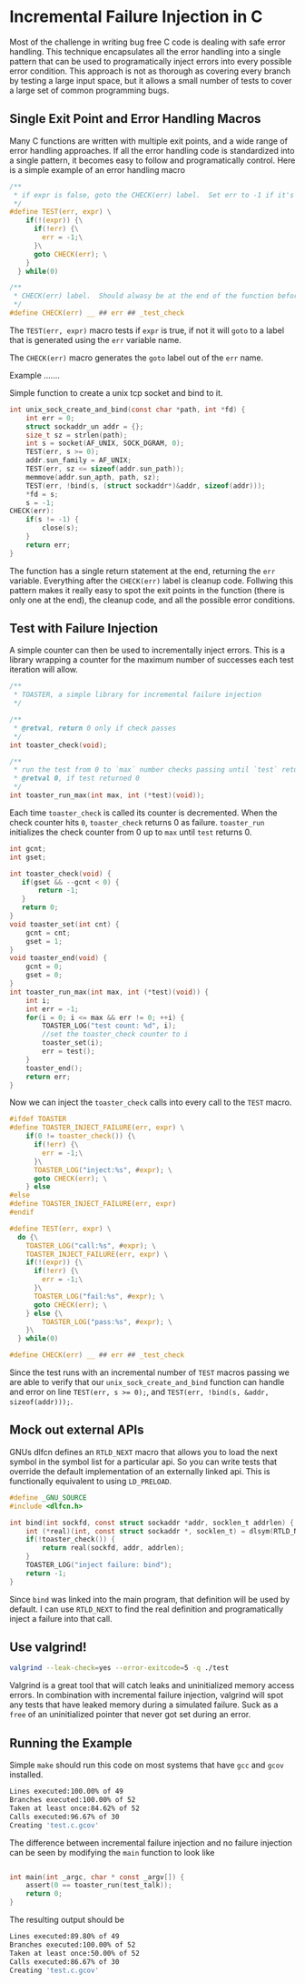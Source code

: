 Incremental Failure Injection in C
==================================

Most of the challenge in writing bug free C code is dealing with safe error handling.  This technique encapsulates all the error handling into a single pattern that can be used to programatically inject errors into every possible error condition.  This approach is not as thorough as covering every branch by testing a large input space, but it allows a small number of tests to cover a large set of common programming bugs.

Single Exit Point and Error Handling Macros
-------------------------------------------

Many C functions are written with multiple exit points, and a wide range of error handling approaches.  If all the error handling code is standardized into a single pattern, it becomes easy to follow and programatically control.  Here is a simple example of an error handling macro

```C
/**
 * if expr is false, goto the CHECK(err) label.  Set err to -1 if it's 0.
 */
#define TEST(err, expr) \
    if(!(expr)) {\
      if(!err) {\
        err = -1;\
      }\
      goto CHECK(err); \
    } 
  } while(0)

/**
 * CHECK(err) label.  Should alwasy be at the end of the function before cleanup routines.
 */
#define CHECK(err) __ ## err ## _test_check
```

The `TEST(err, expr)` macro tests if `expr` is true, if not it will `goto` to a label that is generated using the `err` variable name. 

The `CHECK(err)` macro generates the `goto` label out of the `err` name.

Example
.......

Simple function to create a unix tcp socket and bind to it.

```C
int unix_sock_create_and_bind(const char *path, int *fd) {
    int err = 0;
    struct sockaddr_un addr = {};
    size_t sz = strlen(path);
    int s = socket(AF_UNIX, SOCK_DGRAM, 0);
    TEST(err, s >= 0);
    addr.sun_family = AF_UNIX;
    TEST(err, sz <= sizeof(addr.sun_path));
    memmove(addr.sun_apth, path, sz);
    TEST(err, !bind(s, (struct sockaddr*)&addr, sizeof(addr)));
    *fd = s;
    s = -1;
CHECK(err):
    if(s != -1) {
        close(s);
    }
    return err;
}
```

The function has a single return statement at the end, returning the `err` variable.  Everything after the `CHECK(err)` label is cleanup code.  Follwing this pattern makes it really easy to spot the exit points in the function (there is only one at the end), the cleanup code, and all the possible error conditions.

Test with Failure Injection
----------------------------

A simple counter can then be used to incrementally inject errors.  This is a library wrapping a counter for the maximum number of successes each test iteration will allow.

```C
/**
 * TOASTER, a simple library for incremental failure injection
 */

/**
 * @retval, return 0 only if check passes
 */
int toaster_check(void);

/**
 * run the test from 0 to `max` number checks passing until `test` returns 0
 * @retval 0, if test returned 0
 */
int toaster_run_max(int max, int (*test)(void));
```

Each time `toaster_check` is called its counter is decremented.  When the check counter  hits `0`, `toaster_check` returns 0 as failure. `toaster_run` initializes the check counter from 0 up to `max` until `test` returns 0.

```C
int gcnt;
int gset;

int toaster_check(void) {
   if(gset && --gcnt < 0) {
       return -1;
   }
   return 0;
}
void toaster_set(int cnt) {
    gcnt = cnt;
    gset = 1;
}
void toaster_end(void) {
    gcnt = 0;
    gset = 0;
}
int toaster_run_max(int max, int (*test)(void)) {
    int i;
    int err = -1;
    for(i = 0; i <= max && err != 0; ++i) {
        TOASTER_LOG("test count: %d", i);
        //set the toaster_check counter to i
        toaster_set(i);
        err = test(); 
    }
    toaster_end();
    return err;
}
```

Now we can inject the `toaster_check` calls into every call to the `TEST` macro.

```C
#ifdef TOASTER
#define TOASTER_INJECT_FAILURE(err, expr) \
    if(0 != toaster_check()) {\
      if(!err) {\
        err = -1;\
      }\
      TOASTER_LOG("inject:%s", #expr); \
      goto CHECK(err); \
    } else
#else 
#define TOASTER_INJECT_FAILURE(err, expr)
#endif

#define TEST(err, expr) \
  do {\
    TOASTER_LOG("call:%s", #expr); \
    TOASTER_INJECT_FAILURE(err, expr) \
    if(!(expr)) {\
      if(!err) {\
        err = -1;\
      }\
      TOASTER_LOG("fail:%s", #expr); \
      goto CHECK(err); \
    } else {\
        TOASTER_LOG("pass:%s", #expr); \
    }\
  } while(0)

#define CHECK(err) __ ## err ## _test_check
```

Since the test runs with an incremental number of `TEST` macros passing we are able to verify that our `unix_sock_create_and_bind` function can handle and error on line `TEST(err, s >= 0);`, and `TEST(err, !bind(s, &addr, sizeof(addr)));`. 

Mock out external APIs
----------------------
GNUs dlfcn defines an `RTLD_NEXT` macro that allows you to load the next symbol in the symbol list for a particular api.  So you can write tests that override the default implementation of an externally linked api.  This is functionally equivalent to using `LD_PRELOAD`.

```C
#define _GNU_SOURCE
#include <dlfcn.h>

int bind(int sockfd, const struct sockaddr *addr, socklen_t addrlen) {
    int (*real)(int, const struct sockaddr *, socklen_t) = dlsym(RTLD_NEXT, "bind");
    if(!toaster_check()) {
        return real(sockfd, addr, addrlen);
    }
    TOASTER_LOG("inject failure: bind");
    return -1;
}
```
Since `bind` was linked into the main program, that definition will be used by default.  I can use `RTLD_NEXT` to find the real definition and programatically inject a failure into that call.

Use valgrind!
-------------

```bash
valgrind --leak-check=yes --error-exitcode=5 -q ./test
```        

Valgrind is a great tool that will catch leaks and uninitialized memory access errors.  In combination with incremental failure injection, valgrind will spot any tests that have leaked memory during a simulated failure.  Suck as a `free` of an uninitialized pointer that never got set during an error.

Running the Example
--------------------

Simple `make` should run this code on most systems that have `gcc` and `gcov` installed.

```bash
Lines executed:100.00% of 49
Branches executed:100.00% of 52
Taken at least once:84.62% of 52
Calls executed:96.67% of 30
Creating 'test.c.gcov'
```

The difference between incremental failure injection and no failure injection can be seen by modifying the `main` function to look like

```C

int main(int _argc, char * const _argv[]) {
    assert(0 == toaster_run(test_talk));
    return 0;
}
```

The resulting output should be

```bash
Lines executed:89.80% of 49
Branches executed:100.00% of 52
Taken at least once:50.00% of 52
Calls executed:86.67% of 30
Creating 'test.c.gcov'
```
